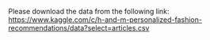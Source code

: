 Please download the data from the following link:
https://www.kaggle.com/c/h-and-m-personalized-fashion-recommendations/data?select=articles.csv
